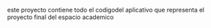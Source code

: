 este proyecto contiene todo el codigodel aplicativo que representa el proyecto final del espacio academico
